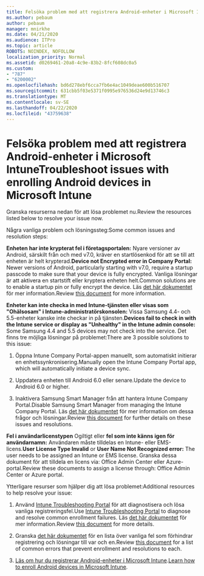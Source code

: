```yaml
---
title: Felsöka problem med att registrera Android-enheter i Microsoft Intune
ms.author: pebaum
author: pebaum
manager: mnirkhe
ms.date: 04/21/2020
ms.audience: ITPro
ms.topic: article
ROBOTS: NOINDEX, NOFOLLOW
localization_priority: Normal
ms.assetid: d0269461-20a8-4c9e-83b2-8fcf608dc0a5
ms.custom:
- "787"
- "6200002"
ms.openlocfilehash: bd6d278ebf6cca7fb6e4ac1049deae600b516707
ms.sourcegitcommit: 631cbb5f03e5371f0995e976536d24e9d13746c3
ms.translationtype: MT
ms.contentlocale: sv-SE
ms.lasthandoff: 04/22/2020
ms.locfileid: "43759638"
---
```

# <a name="troubleshoot-issues-with-enrolling-android-devices-in-microsoft-intune"></a><span data-ttu-id="c8ca5-102">Felsöka problem med att registrera Android-enheter i Microsoft Intune</span><span class="sxs-lookup"><span data-stu-id="c8ca5-102">Troubleshoot issues with enrolling Android devices in Microsoft Intune</span></span>

<span data-ttu-id="c8ca5-103">Granska resurserna nedan för att lösa problemet nu.</span><span class="sxs-lookup"><span data-stu-id="c8ca5-103">Review the resources listed below to resolve your issue now.</span></span>
  
<span data-ttu-id="c8ca5-104">Några vanliga problem och lösningssteg:</span><span class="sxs-lookup"><span data-stu-id="c8ca5-104">Some common issues and resolution steps:</span></span>
  
 <span data-ttu-id="c8ca5-105">**Enheten har inte krypterat fel i företagsportalen:** Nyare versioner av Android, särskilt från och med v7.0, kräver en startlösenkod för att se till att enheten är helt krypterad.</span><span class="sxs-lookup"><span data-stu-id="c8ca5-105">**Device not Encrypted error in Company Portal:** Newer versions of Android, particularly starting with v7.0, require a startup passcode to make sure that your device is fully encrypted.</span></span> <span data-ttu-id="c8ca5-106">Vanliga lösningar är att aktivera en startstift eller kryptera enheten helt.</span><span class="sxs-lookup"><span data-stu-id="c8ca5-106">Common solutions are to enable a startup pin or fully encrypt the device.</span></span> <span data-ttu-id="c8ca5-107">Läs [det här dokumentet](https://docs.microsoft.com/intune-user-help/your-device-appears-encrypted-but-cp-says-otherwise-android) för mer information.</span><span class="sxs-lookup"><span data-stu-id="c8ca5-107">Review [this document](https://docs.microsoft.com/intune-user-help/your-device-appears-encrypted-but-cp-says-otherwise-android) for more information.</span></span>
  
 <span data-ttu-id="c8ca5-108">**Enheter kan inte checka in med Intune-tjänsten eller visas som "Ohälsosam" i Intune-administratörskonsolen:** Vissa Samsung 4.4- och 5.5-enheter kanske inte checkar in på tjänsten.</span><span class="sxs-lookup"><span data-stu-id="c8ca5-108">**Devices fail to check in with the Intune service or display as "Unhealthy" in the Intune admin console:** Some Samsung 4.4 and 5.5 devices may not check into the service.</span></span> <span data-ttu-id="c8ca5-109">Det finns tre möjliga lösningar på problemet:</span><span class="sxs-lookup"><span data-stu-id="c8ca5-109">There are 3 possible solutions to this issue:</span></span>
  
1. <span data-ttu-id="c8ca5-110">Öppna Intune Company Portal-appen manuellt, som automatiskt initierar en enhetssynkronisering.</span><span class="sxs-lookup"><span data-stu-id="c8ca5-110">Manually open the Intune Company Portal app, which will automatically initiate a device sync.</span></span>

2. <span data-ttu-id="c8ca5-111">Uppdatera enheten till Android 6.0 eller senare.</span><span class="sxs-lookup"><span data-stu-id="c8ca5-111">Update the device to Android 6.0 or higher.</span></span>

3. <span data-ttu-id="c8ca5-112">Inaktivera Samsung Smart Manager från att hantera Intune Company Portal.</span><span class="sxs-lookup"><span data-stu-id="c8ca5-112">Disable Samsung Smart Manager from managing the Intune Company Portal.</span></span> <span data-ttu-id="c8ca5-113">Läs [det här dokumentet](https://docs.microsoft.com/intune-classic/troubleshoot/troubleshoot-device-enrollment-in-intune#devices-fail-to-check-in-with-the-intune-service-and-display-as-unhealthy-in-the-intune-admin-console) för mer information om dessa frågor och lösningar.</span><span class="sxs-lookup"><span data-stu-id="c8ca5-113">Review [this document](https://docs.microsoft.com/intune-classic/troubleshoot/troubleshoot-device-enrollment-in-intune#devices-fail-to-check-in-with-the-intune-service-and-display-as-unhealthy-in-the-intune-admin-console) for further details on these issues and resolutions.</span></span>

 <span data-ttu-id="c8ca5-114">**Fel i användarlicenstypen** Ogiltigt eller **fel som inte känns igen för användarnamn:** Användaren måste tilldelas en Intune- eller EMS-licens.</span><span class="sxs-lookup"><span data-stu-id="c8ca5-114">**User License Type Invalid** or **User Name Not Recognized error:** The user needs to be assigned an Intune or EMS license.</span></span> <span data-ttu-id="c8ca5-115">Granska dessa dokument för att tilldela en licens via: Office Admin Center eller Azure-portal.</span><span class="sxs-lookup"><span data-stu-id="c8ca5-115">Review these documents to assign a license through: Office Admin Center or Azure portal.</span></span>
  
<span data-ttu-id="c8ca5-116">Ytterligare resurser som hjälper dig att lösa problemet:</span><span class="sxs-lookup"><span data-stu-id="c8ca5-116">Additional resources to help resolve your issue:</span></span>
  
1. <span data-ttu-id="c8ca5-117">Använd [Intune Troubleshooting Portal](https://devicemanagement.microsoft.com/#blade/Microsoft_Intune_DeviceSettings/TroubleshootBlade) för att diagnostisera och lösa vanliga registreringsfel.</span><span class="sxs-lookup"><span data-stu-id="c8ca5-117">Use [Intune Troubleshooting Portal](https://devicemanagement.microsoft.com/#blade/Microsoft_Intune_DeviceSettings/TroubleshootBlade) to diagnose and resolve common enrollment failures.</span></span> <span data-ttu-id="c8ca5-118">Läs [det här dokumentet](https://docs.microsoft.com/intune/help-desk-operators) för mer information.</span><span class="sxs-lookup"><span data-stu-id="c8ca5-118">Review [this document](https://docs.microsoft.com/intune/help-desk-operators) for more details.</span></span>

2. <span data-ttu-id="c8ca5-119">Granska [det här dokumentet](https://docs.microsoft.com/intune-classic/Troubleshoot/troubleshoot-device-enrollment-in-intune) för en lista över vanliga fel som förhindrar registrering och lösningar till var och en.</span><span class="sxs-lookup"><span data-stu-id="c8ca5-119">Review [this document](https://docs.microsoft.com/intune-classic/Troubleshoot/troubleshoot-device-enrollment-in-intune) for a list of common errors that prevent enrollment and resolutions to each.</span></span>

3. <span data-ttu-id="c8ca5-120">[Läs om hur du registrerar Android-enheter i Microsoft Intune](https://docs.microsoft.com/intune/android-enroll).</span><span class="sxs-lookup"><span data-stu-id="c8ca5-120">[Learn how to enroll Android devices in Microsoft Intune](https://docs.microsoft.com/intune/android-enroll).</span></span>
